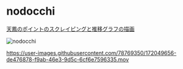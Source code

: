 # nodocchi
[天鳳のポイントのスクレイピングと推移グラフの描画](https://8kn42foqob.execute-api.ap-northeast-1.amazonaws.com/prod)

![nodocchi](https://user-images.githubusercontent.com/78769350/172051391-4eeab1e8-71e9-4245-a409-31aad8855e4b.jpeg)

https://user-images.githubusercontent.com/78769350/172049656-de476878-f9ab-46e3-9d5c-6cf6e7596335.mov

